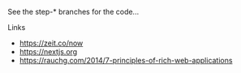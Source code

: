See the step-* branches for the code...

Links

 * https://zeit.co/now
 * https://nextjs.org
 * https://rauchg.com/2014/7-principles-of-rich-web-applications
 